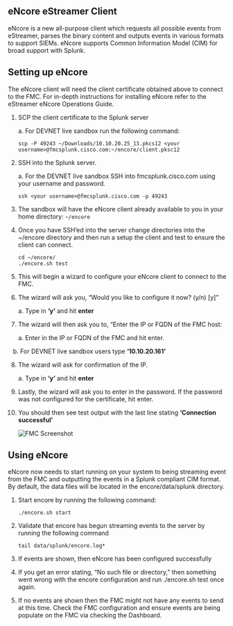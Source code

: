 ## eNcore eStreamer Client

eNcore is a new all-purpose client which requests all possible events from eStreamer, parses the binary content and outputs events in various formats to support SIEMs. eNcore supports Common Information Model (CIM) for broad support with Splunk.

## Setting up eNcore

The eNcore client will need the client certificate obtained above to connect to the FMC. For in-depth instructions for installing eNcore refer to the eStreamer eNcore Operations Guide.

1.  SCP the client certificate to the Splunk server

    a.  For DEVNET live sandbox run the following command:
    ```
    scp -P 49243 ~/Downloads/10.10.20.25_13.pkcs12 <your username>@fmcsplunk.cisco.com:~/encore/client.pksc12 

    ```
2.  SSH into the Splunk server.

    a.  For the DEVNET live sandbox SSH into fmcsplunk.cisco.com using your username and password.
    ```
    ssh <your username>@fmcsplunk.cisco.com -p 49243
    ``` 
3.  The sandbox will have the eNcore client already available to you in your home directory: `~/encore`

4.  Once you have SSH’ed into the server change directories into the \~/encore directory and then run a setup the client and test to ensure the client can connect.
    ```
    cd ~/encore/
    ./encore.sh test
    ```
5.  This will begin a wizard to configure your eNcore client to connect to the FMC.

6.  The wizard will ask you, “Would you like to configure it now? (y/n) [y]”

    a.  Type in **‘y’** and hit **enter**

7.  The wizard will then ask you to, “Enter the IP or FQDN of the FMC host:

    a.  Enter in the IP or FQDN of the FMC and hit enter.

    b.  For DEVNET live sandbox users type **‘10.10.20.161’**

8.  The wizard will ask for confirmation of the IP.

    a.  Type in **‘y’** and hit **enter**

9.  Lastly, the wizard will ask you to enter in the password. If the password was not configured for the certificate, hit enter.

10. You should then see test output with the last line stating **‘Connection successful’**

      ![FMC Screenshot](/posts/files/firepower-estreamer-splunk/assets/images/pic3.png)
      
## Using eNcore

eNcore now needs to start running on your system to being streaming event from the FMC and outputting the events in a Splunk compliant CIM format. By default, the data files will be located in the encore/data/splunk directory.

1.  Start encore by running the following command:
    ```
    ./encore.sh start
    ```
2.  Validate that encore has begun streaming events to the server by running the following command
    ```
    tail data/splunk/encore.log*
    ```
3.  If events are shown, then eNcore has been configured successfully

4.  If you get an error stating, “No such file or directory,” then something went wrong with the encore configuration and run ./encore.sh test once again.

5.  If no events are shown then the FMC might not have any events to send at this time. Check the FMC configuration and ensure events are being populate on the FMC via checking the Dashboard.
